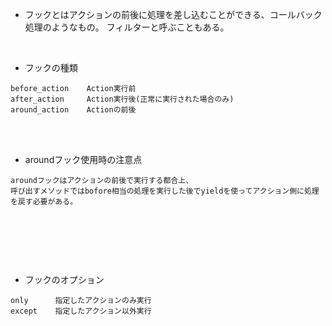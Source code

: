 - フックとはアクションの前後に処理を差し込むことができる、コールバック処理のようなもの。 フィルターと呼ぶこともある。  
<br>

- フックの種類  
```
before_action    Action実行前
after_action     Action実行後(正常に実行された場合のみ)
around_action    Actionの前後
```
<br>
<br>

- aroundフック使用時の注意点  
```
aroundフックはアクションの前後で実行する都合上、
呼び出すメソッドではbofore相当の処理を実行した後でyieldを使ってアクション側に処理を戻す必要がある。
```
<br>

```rb

```
<br>
<br>

- フックのオプション  
```
only      指定したアクションのみ実行
except    指定したアクション以外実行
```